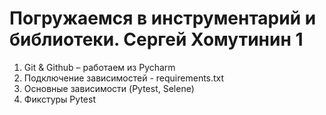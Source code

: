 # Погружаемся в инструментарий и библиотеки. Сергей Хомутинин 1
1. Git & Github – работаем из Pycharm
2. Подключение зависимостей - requirements.txt
3. Основные зависимости (Pytest, Selene)
4. Фикстуры Pytest
